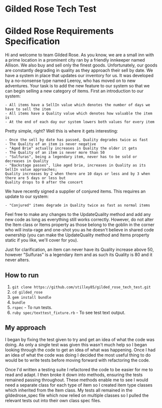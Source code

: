 Gilded Rose Tech Test
=====================

Gilded Rose Requirements Specification
======================================

Hi and welcome to team Gilded Rose. As you know, we are a small inn with a prime location in a
prominent city ran by a friendly innkeeper named Allison. We also buy and sell only the finest goods.
Unfortunately, our goods are constantly degrading in quality as they approach their sell by date. We
have a system in place that updates our inventory for us. It was developed by a no-nonsense type named
Leeroy, who has moved on to new adventures. Your task is to add the new feature to our system so that
we can begin selling a new category of items. First an introduction to our system:

	- All items have a SellIn value which denotes the number of days we have to sell the item
	- All items have a Quality value which denotes how valuable the item is
	- At the end of each day our system lowers both values for every item

Pretty simple, right? Well this is where it gets interesting:

	- Once the sell by date has passed, Quality degrades twice as fast
	- The Quality of an item is never negative
	- "Aged Brie" actually increases in Quality the older it gets
	- The Quality of an item is never more than 50
	- "Sulfuras", being a legendary item, never has to be sold or decreases in Quality
	- "Backstage passes", like aged brie, increases in Quality as its SellIn value approaches;
	Quality increases by 2 when there are 10 days or less and by 3 when there are 5 days or less but
	Quality drops to 0 after the concert

We have recently signed a supplier of conjured items. This requires an update to our system:

	- "Conjured" items degrade in Quality twice as fast as normal items

Feel free to make any changes to the UpdateQuality method and add any new code as long as everything
still works correctly. However, do not alter the Item class or Items property as those belong to the
goblin in the corner who will insta-rage and one-shot you as he doesn't believe in shared code
ownership (you can make the UpdateQuality method and Items property static if you like, we'll cover
for you).

Just for clarification, an item can never have its Quality increase above 50, however "Sulfuras" is a
legendary item and as such its Quality is 80 and it never alters.

How to run
----------

1. `git clone https://github.com/stilley85/gilded_rose_tech_test.git`
2. `cd gilded_rose`
3. `gem install bundle`
4. `bundle`
5. `rspec` - To run tests.
6. `ruby spec/texttest_fixture.rb` - To see test text output.

My approach
-----------

I began by fixing the test given to try and get an idea of what the code was doing.
As only a single test was given this wasn't much help so I began looking through the code to
get an idea of what was happening. Once I had an idea of what the code was doing I decided
the most useful thing to do would be to write tests before moving forward with refactoring the code.

Once I'd written a testing suite I refactored the code to be easier for me to read and adapt. I then broke it down into methods, ensuring the tests remained passing throughout. These methods
enable me to see I would need a separate class for each type of item so I created item type classes which inherited from the Item class. My tests all remained in the gildedrose_spec file which now relied on multiple classes so I pulled the relevant tests out into their own class spec files.
